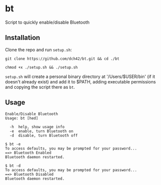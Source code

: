 # bt
Script to quickly enable/disable Bluetooth

## Installation

Clone the repo and run `setup.sh`:
~~~
git clone https://github.com/dch42/bt.git && cd ./bt
~~~
~~~
chmod +x ./setup.sh && ./setup.sh
~~~

`setup.sh` will create a personal binary directory at '/Users/$USER/bin' 
(if it doesn't already exist) and add it to $PATH, adding executable 
permissions and copying the script there as `bt`.

## Usage
~~~
Enable/Disable Bluetooth
Usage: bt [hed] 

  -h  help, show usage info
  -e  enable, turn Bluetooth on
  -d  disable, turn Bluetooth off
~~~

~~~
$ bt -e
To access defaults, you may be prompted for your password...
==> Bluetooth Enabled
Bluetooth daemon restarted.

$ bt -d
To access defaults, you may be prompted for your password...
==> Bluetooth Disabled
Bluetooth daemon restarted.
~~~